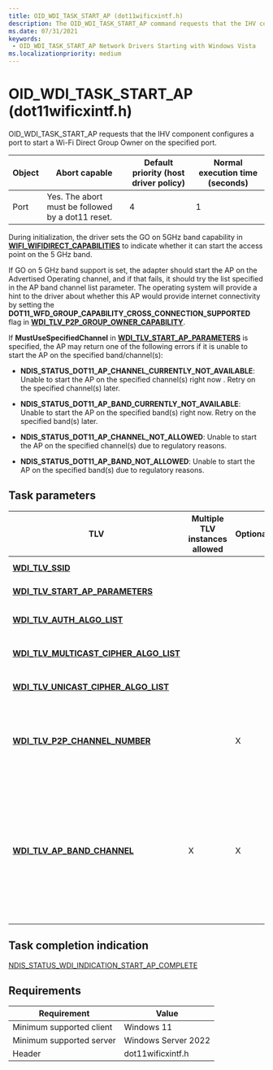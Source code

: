 ```yaml
---
title: OID_WDI_TASK_START_AP (dot11wificxintf.h)
description: The OID_WDI_TASK_START_AP command requests that the IHV component configures a port to start a Wi-Fi Direct Group Owner on the specified port.
ms.date: 07/31/2021
keywords:
 - OID_WDI_TASK_START_AP Network Drivers Starting with Windows Vista
ms.localizationpriority: medium
---
```


# OID\_WDI\_TASK\_START\_AP (dot11wificxintf.h)


OID\_WDI\_TASK\_START\_AP requests that the IHV component configures a port to start a Wi-Fi Direct Group Owner on the specified port.

| Object | Abort capable                                     | Default priority (host driver policy) | Normal execution time (seconds) |
|--------|---------------------------------------------------|---------------------------------------|---------------------------------|
| Port   | Yes. The abort must be followed by a dot11 reset. | 4                                     | 1                               |

 

During initialization, the driver sets the GO on 5GHz band capability in [**WIFI_WIFIDIRECT_CAPABILITIES**](/windows-hardware/drivers/ddi/wificx/ns-wificx-wifi_wifidirect_capabilities) to indicate whether it can start the access point on the 5 GHz band.

If GO on 5 GHz band support is set, the adapter should start the AP on the Advertised Operating channel, and if that fails, it should try the list specified in the AP band channel list parameter. The operating system will provide a hint to the driver about whether this AP would provide internet connectivity by setting the **DOT11\_WFD\_GROUP\_CAPABILITY\_CROSS\_CONNECTION\_SUPPORTED** flag in [**WDI\_TLV\_P2P\_GROUP\_OWNER\_CAPABILITY**](./wdi-tlv-p2p-group-owner-capability.md).

If **MustUseSpecifiedChannel** in [**WDI\_TLV\_START\_AP\_PARAMETERS**](./wdi-tlv-start-ap-parameters.md) is specified, the AP may return one of the following errors if it is unable to start the AP on the specified band/channel(s):

* ****NDIS\_STATUS\_DOT11\_AP\_CHANNEL\_CURRENTLY\_NOT\_AVAILABLE****: Unable to start the AP on the specified channel(s) right now . Retry on the specified channel(s) later.

* ****NDIS\_STATUS\_DOT11\_AP\_BAND\_CURRENTLY\_NOT\_AVAILABLE****: Unable to start the AP on the specified band(s) right now. Retry on the specified band(s) later.

* ****NDIS\_STATUS\_DOT11\_AP\_CHANNEL\_NOT\_ALLOWED****: Unable to start the AP on the specified channel(s) due to regulatory reasons.

* ****NDIS\_STATUS\_DOT11\_AP\_BAND\_NOT\_ALLOWED****: Unable to start the AP on the specified band(s) due to regulatory reasons.


 

## Task parameters


|TLV|Multiple TLV instances allowed|Optional|Description|
|--- |--- |--- |--- |
|[**WDI_TLV_SSID**](wdi-tlv-ssid.md)|||The SSID to be used by the AP.|
|[**WDI_TLV_START_AP_PARAMETERS**](wdi-tlv-start-ap-parameters.md)|||Additional parameters for this task.|
|[**WDI_TLV_AUTH_ALGO_LIST**](wdi-tlv-auth-algo-list.md)|||The list of authentication algorithms that the connection can use.|
|[**WDI_TLV_MULTICAST_CIPHER_ALGO_LIST**](wdi-tlv-multicast-cipher-algo-list.md)|||The list of multicast cipher algorithms that the connection can use.|
|[**WDI_TLV_UNICAST_CIPHER_ALGO_LIST**](wdi-tlv-unicast-cipher-algo-list.md)|||The list of multicast cipher algorithms that the connection can use.|
|[**WDI_TLV_P2P_CHANNEL_NUMBER**](wdi-tlv-p2p-channel-number.md)||X|If specified, this defines the operating channel determined in group formation. This may only be specified when the operating mode is Wi-Fi Direct GO.|
|[**WDI_TLV_AP_BAND_CHANNEL**](wdi-tlv-ap-band-channel.md)|X|X|Optional list of bands and channels to start the access point on. If MustUseSpecifiedChannels is set to 1, the AP can only be started from this list. If it is not set, this list is meant to be a recommendation of channels that the firmware can pick from, and it may pick another channel if it is not possible to start the AP on any of the specified channels.|

 

## Task completion indication


[NDIS\_STATUS\_WDI\_INDICATION\_START\_AP\_COMPLETE](ndis-status-wdi-indication-start-ap-complete.md)

## Requirements

|Requirement|Value|
|--- |--- |
|Minimum supported client|Windows 11|
|Minimum supported server|Windows Server 2022|
|Header|dot11wificxintf.h|

